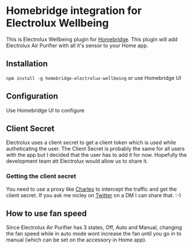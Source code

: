 # Homebridge integration for Electrolux Wellbeing

This is Electrolux Wellbeing plugin for [Homebridge](https://github.com/nfarina/homebridge). This plugin will add Electrolux Air Purifier with all it's sensor 
to your Home app. 

## Installation
`npm install -g homebridge-electrolux-wellbeing` or use Homebridge UI

## Configuration
Use Homebridge UI to configure 

## Client Secret
Electrolux uses a client secret to get a client token which is used while autheticating the user. 
The Client Secret is probably the same for all users with the app but I decided that the user has to add it for now. 
Hopefully the development team att Electrolux would allow us to share it.

### Getting the client secret
You need to use a proxy like [Charles](https://www.charlesproxy.com/) to intercept the traffic and get the client secret. If you ask me nicley on [Twitter](https://twitter.com/johantd04) on a DM I can share that. :-)

## How to use fan speed

Since Electrolux Air Purifier has 3 states, Off, Auto and Manual, changing the fan speed while in auto mode wont increase the fan until you go in to manual (which can be set on the accessory in Home app).   